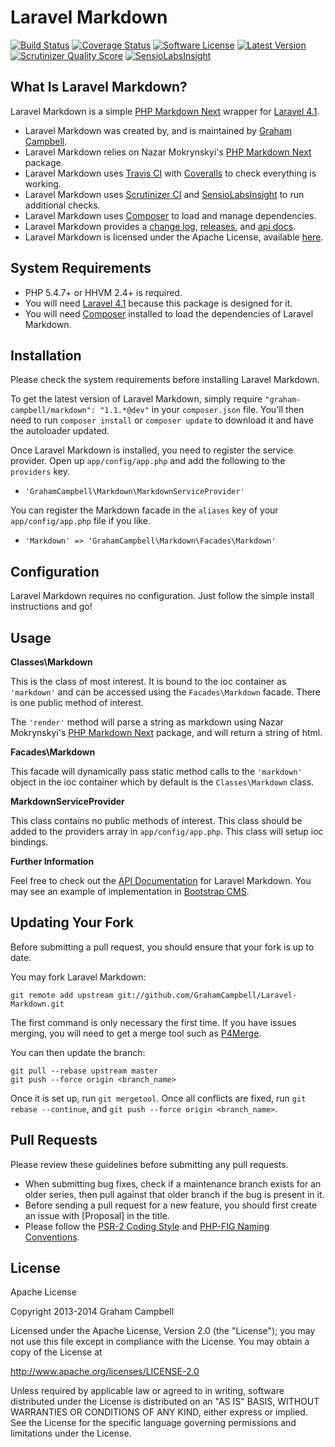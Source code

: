 Laravel Markdown
================


[![Build Status](https://img.shields.io/travis/GrahamCampbell/Laravel-Markdown/master.svg)](https://travis-ci.org/GrahamCampbell/Laravel-Markdown)
[![Coverage Status](https://img.shields.io/coveralls/GrahamCampbell/Laravel-Markdown/master.svg)](https://coveralls.io/r/GrahamCampbell/Laravel-Markdown)
[![Software License](https://img.shields.io/badge/license-Apache%202.0-brightgreen.svg)](https://github.com/GrahamCampbell/Laravel-Markdown/blob/master/LICENSE.md)
[![Latest Version](https://img.shields.io/github/tag/GrahamCampbell/Laravel-Markdown.svg)](https://github.com/GrahamCampbell/Laravel-Markdown/releases)
[![Scrutinizer Quality Score](https://scrutinizer-ci.com/g/GrahamCampbell/Laravel-Markdown/badges/quality-score.png?s=91550d4afdf2961a89d17eb76b3c26304749d872)](https://scrutinizer-ci.com/g/GrahamCampbell/Laravel-Markdown)
[![SensioLabsInsight](https://insight.sensiolabs.com/projects/15243b7d-e94d-45b6-a761-2a9dfb153b1f/mini.png)](https://insight.sensiolabs.com/projects/15243b7d-e94d-45b6-a761-2a9dfb153b1f)


## What Is Laravel Markdown?

Laravel Markdown is a simple [PHP Markdown Next](https://github.com/nazar-pc/php-markdown-next) wrapper for [Laravel 4.1](http://laravel.com).

* Laravel Markdown was created by, and is maintained by [Graham Campbell](https://github.com/GrahamCampbell).
* Laravel Markdown relies on Nazar Mokrynskyi's [PHP Markdown Next](https://github.com/nazar-pc/php-markdown-next) package.
* Laravel Markdown uses [Travis CI](https://travis-ci.org/GrahamCampbell/Laravel-Markdown) with [Coveralls](https://coveralls.io/r/GrahamCampbell/Laravel-Markdown) to check everything is working.
* Laravel Markdown uses [Scrutinizer CI](https://scrutinizer-ci.com/g/GrahamCampbell/Laravel-Markdown) and [SensioLabsInsight](https://insight.sensiolabs.com/projects/15243b7d-e94d-45b6-a761-2a9dfb153b1f) to run additional checks.
* Laravel Markdown uses [Composer](https://getcomposer.org) to load and manage dependencies.
* Laravel Markdown provides a [change log](https://github.com/GrahamCampbell/Laravel-Markdown/blob/master/CHANGELOG.md), [releases](https://github.com/GrahamCampbell/Laravel-Markdown/releases), and [api docs](http://grahamcampbell.github.io/Laravel-Markdown).
* Laravel Markdown is licensed under the Apache License, available [here](https://github.com/GrahamCampbell/Laravel-Markdown/blob/master/LICENSE.md).


## System Requirements

* PHP 5.4.7+ or HHVM 2.4+ is required.
* You will need [Laravel 4.1](http://laravel.com) because this package is designed for it.
* You will need [Composer](https://getcomposer.org) installed to load the dependencies of Laravel Markdown.


## Installation

Please check the system requirements before installing Laravel Markdown.

To get the latest version of Laravel Markdown, simply require `"graham-campbell/markdown": "1.1.*@dev"` in your `composer.json` file. You'll then need to run `composer install` or `composer update` to download it and have the autoloader updated.

Once Laravel Markdown is installed, you need to register the service provider. Open up `app/config/app.php` and add the following to the `providers` key.

* `'GrahamCampbell\Markdown\MarkdownServiceProvider'`

You can register the Markdown facade in the `aliases` key of your `app/config/app.php` file if you like.

* `'Markdown' => 'GrahamCampbell\Markdown\Facades\Markdown'`


## Configuration

Laravel Markdown requires no configuration. Just follow the simple install instructions and go!


## Usage

**Classes\Markdown**

This is the class of most interest. It is bound to the ioc container as `'markdown'` and can be accessed using the `Facades\Markdown` facade. There is one public method of interest.

The `'render'` method will parse a string as markdown using Nazar Mokrynskyi's [PHP Markdown Next](https://github.com/nazar-pc/php-markdown-next) package, and will return a string of html.

**Facades\Markdown**

This facade will dynamically pass static method calls to the `'markdown'` object in the ioc container which by default is the `Classes\Markdown` class.

**MarkdownServiceProvider**

This class contains no public methods of interest. This class should be added to the providers array in `app/config/app.php`. This class will setup ioc bindings.

**Further Information**

Feel free to check out the [API Documentation](http://grahamcampbell.github.io/Laravel-Markdown
) for Laravel Markdown. You may see an example of implementation in [Bootstrap CMS](https://github.com/GrahamCampbell/Bootstrap-CMS).


## Updating Your Fork

Before submitting a pull request, you should ensure that your fork is up to date.

You may fork Laravel Markdown:

    git remote add upstream git://github.com/GrahamCampbell/Laravel-Markdown.git

The first command is only necessary the first time. If you have issues merging, you will need to get a merge tool such as [P4Merge](http://perforce.com/product/components/perforce_visual_merge_and_diff_tools).

You can then update the branch:

    git pull --rebase upstream master
    git push --force origin <branch_name>

Once it is set up, run `git mergetool`. Once all conflicts are fixed, run `git rebase --continue`, and `git push --force origin <branch_name>`.


## Pull Requests

Please review these guidelines before submitting any pull requests.

* When submitting bug fixes, check if a maintenance branch exists for an older series, then pull against that older branch if the bug is present in it.
* Before sending a pull request for a new feature, you should first create an issue with [Proposal] in the title.
* Please follow the [PSR-2 Coding Style](https://github.com/php-fig/fig-standards/blob/master/accepted/PSR-2-coding-style-guide.md) and [PHP-FIG Naming Conventions](https://github.com/php-fig/fig-standards/blob/master/bylaws/002-psr-naming-conventions.md).


## License

Apache License

Copyright 2013-2014 Graham Campbell

Licensed under the Apache License, Version 2.0 (the "License");
you may not use this file except in compliance with the License.
You may obtain a copy of the License at

 http://www.apache.org/licenses/LICENSE-2.0

Unless required by applicable law or agreed to in writing, software
distributed under the License is distributed on an "AS IS" BASIS,
WITHOUT WARRANTIES OR CONDITIONS OF ANY KIND, either express or implied.
See the License for the specific language governing permissions and
limitations under the License.
